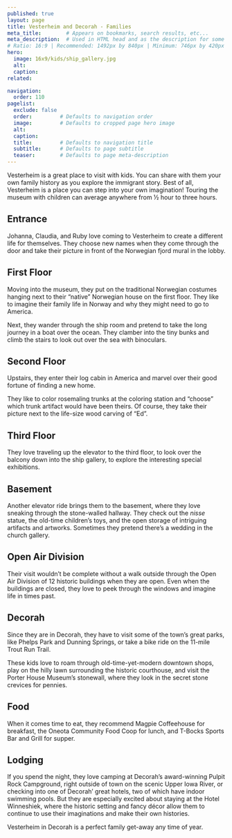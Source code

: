 ```yaml
---
published: true
layout: page
title: Vesterheim and Decorah - Families
meta_title:        # Appears on bookmarks, search results, etc...
meta_description:  # Used in HTML head and as the description for some search engines
# Ratio: 16:9 | Recommended: 1492px by 840px | Minimum: 746px by 420px
hero:
  image: 16x9/kids/ship_gallery.jpg
  alt:
  caption:
related:

navigation:
  order: 110
pagelist:
  exclude: false
  order:         # Defaults to navigation order  
  image:         # Defaults to cropped page hero image
  alt:
  caption:
  title:         # Defaults to navigation title
  subtitle:      # Defaults to page subtitle
  teaser:        # Defaults to page meta-description  
---
```

Vesterheim is a great place to visit with kids. You can share with them your own family history as you explore the immigrant story. Best of all, Vesterheim is a place you can step into your own imagination! Touring the museum with children can average anywhere from ½ hour to three hours.

Entrance
-----------------
Johanna, Claudia, and Ruby love coming to Vesterheim to create a different life for themselves. They choose new names when they come through the door and take their picture in front of the Norwegian fjord mural in the lobby.

First Floor
-----------------
Moving into the museum, they put on the traditional Norwegian costumes hanging next to their “native” Norwegian house on the first floor. They like to imagine their family life in Norway and why they might need to go to America. 

Next, they wander through the ship room and pretend to take the long journey in a boat over the ocean. They clamber into the tiny bunks and climb the stairs to look out over the sea with binoculars.

Second Floor
-----------------
Upstairs, they enter their log cabin in America and marvel over their good fortune of finding a new home. 

They like to color rosemaling trunks at the coloring station and “choose” which trunk artifact would have been theirs. Of course, they take their picture next to the life-size wood carving of “Ed”.

Third Floor
-----------------
They love traveling up the elevator to the third floor, to look over the balcony down into the ship gallery, to explore the interesting special exhibitions.

Basement
-----------------
Another elevator ride brings them to the basement, where they love sneaking through the stone-walled hallway. They check out the _nisse_ statue, the old-time children’s toys, and the open storage of intriguing artifacts and artworks. Sometimes they pretend there’s a wedding in the church gallery.

Open Air Division
-----------------
Their visit wouldn’t be complete without a walk outside through the Open Air Division of 12 historic buildings when they are open. Even when the buildings are closed, they love to peek through the windows and imagine life in times past.

Decorah
-----------------
Since they are in Decorah, they have to visit some of the town’s great parks, like Phelps Park and Dunning Springs, or take a bike ride on the 11-mile Trout Run Trail. 

These kids love to roam through old-time-yet-modern downtown shops, play on the hilly lawn surrounding the historic courthouse, and visit the Porter House Museum’s stonewall, where they look in the secret stone crevices for pennies. 

Food
-----------------
When it comes time to eat, they recommend Magpie Coffeehouse for breakfast, the Oneota Community Food Coop for lunch, and T-Bocks Sports Bar and Grill for supper. 

Lodging
-----------------
If you spend the night, they love camping at Decorah’s award-winning Pulpit Rock Campground, right outside of town on the scenic Upper Iowa River, or checking into one of Decorah’ great hotels, two of which have indoor swimming pools. But they are especially excited about staying at the Hotel Winneshiek, where the historic setting and fancy décor allow them to continue to use their imaginations and make their own histories.

Vesterheim in Decorah is a perfect family get-away any time of year.
